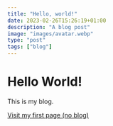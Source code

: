```yaml
---
title: "Hello, world!"
date: 2023-02-26T15:26:19+01:00
description: "A blog post"
image: "images/avatar.webp"
type: "post"
tags: ["blog"]
---
```


# Hello World!

This is my blog.

[Visit my first page (no blog)](../first-site/)
